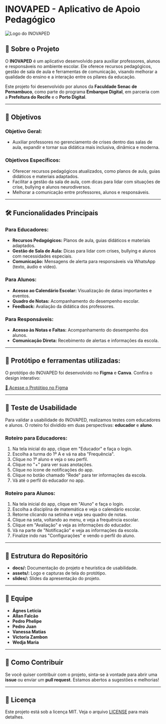 # INOVAPED - Aplicativo de Apoio Pedagógico

![Logo do INOVAPED](assets/logo.png)

## 📖 Sobre o Projeto

O **INOVAPED** é um aplicativo desenvolvido para auxiliar professores, alunos e responsáveis no ambiente escolar. Ele oferece recursos pedagógicos, gestão de sala de aula e ferramentas de comunicação, visando melhorar a qualidade do ensino e a interação entre os pilares da educação.

Este projeto foi desenvolvido por alunos da **Faculdade Senac de Pernambuco**, como parte do programa **Embarque Digital**, em parceria com a **Prefeitura do Recife** e o **Porto Digital**.

---

## 🎯 Objetivos

### Objetivo Geral:
- Auxiliar professores no gerenciamento de crises dentro das salas de aula, expandir e tornar sua didática mais inclusiva, dinâmica e moderna.

### Objetivos Específicos:
- Oferecer recursos pedagógicos atualizados, como planos de aula, guias didáticos e materiais adaptados.
- Facilitar a gestão da sala de aula, com dicas para lidar com situações de crise, bullying e alunos neurodiversos.
- Melhorar a comunicação entre professores, alunos e responsáveis.

---

## 🛠️ Funcionalidades Principais

### Para Educadores:
- **Recursos Pedagógicos:** Planos de aula, guias didáticos e materiais adaptados.
- **Gestão de Sala de Aula:** Dicas para lidar com crises, bullying e alunos com necessidades especiais.
- **Comunicação:** Mensagens de alerta para responsáveis via WhatsApp (texto, áudio e vídeo).

### Para Alunos:
- **Acesso ao Calendário Escolar:** Visualização de datas importantes e eventos.
- **Quadro de Notas:** Acompanhamento do desempenho escolar.
- **Feedback:** Avaliação da didática dos professores.

### Para Responsáveis:
- **Acesso às Notas e Faltas:** Acompanhamento do desempenho dos alunos.
- **Comunicação Direta:** Recebimento de alertas e informações da escola.

---

## 🎨 Protótipo e ferramentas utilizadas:

O protótipo do INOVAPED foi desenvolvido no **Figma** e **Canva**. Confira o design interativo:

[🔗 Acesse o Protótipo no Figma](https://www.figma.com/proto/3uNt8paY2WVpaFspci2xFw/Telas-prot%C3%B3tipo-inovaped?node-id=4-2&p=f&t=AxNUUnlSS6FUkP8p-0&scaling=min-zoom&content-scaling=fixed&page-id=0%3A1&starting-point-node-id=4%3A2)

---

## 🧪 Teste de Usabilidade

Para validar a usabilidade do INOVAPED, realizamos testes com educadores e alunos. O roteiro foi dividido em duas perspectivas: **educador** e **aluno**.

### Roteiro para Educadores:
1. Na tela inicial do app, clique em "Educador" e faça o login.
2. Escolha a turma do 1º A e vá na aba "Frequência".
3. Clique no 1º aluno e veja o seu perfil.
4. Clique no "+" para ver suas anotações.
5. Clique no ícone de notificações do app.
6. Clique no botão chamado "Rede" para ter informações da escola.
7. Vá até o perfil do educador no app.

### Roteiro para Alunos:
1. Na tela inicial do app, clique em "Aluno" e faça o login.
2. Escolha a disciplina de matemática e veja o calendário escolar.
3. Retorne clicando na setinha e veja seu quadro de notas.
4. Clique na seta, voltando ao menu, e veja a frequência escolar.
5. Clique em "Avaliação" e veja as informações do educador.
6. Vá na parte de "Notificação" e veja as informações da escola.
7. Finalize indo nas "Configurações" e vendo o perfil do aluno.

---

## 📂 Estrutura do Repositório

- **docs/:** Documentação do projeto e heurística de usabilidade.
- **assets/:** Logo e capturas de tela do protótipo.
- **slides/:** Slides da apresentação do projeto.

---

## 👥 Equipe

- **Ágnes Letícia**
- **Allan Falcão**
- **Pedro Phelipe**
- **Pedro Juan**
- **Vanessa Matias**
- **Victoria Zambon**
- **Wedja Maria**

---


## 📝 Como Contribuir

Se você quiser contribuir com o projeto, sinta-se à vontade para abrir uma **issue** ou enviar um **pull request**. Estamos abertos a sugestões e melhorias!

---

## 📄 Licença

Este projeto está sob a licença MIT. Veja o arquivo [LICENSE](LICENSE) para mais detalhes.

